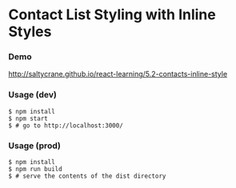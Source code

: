 # Contact List Styling with Inline Styles


### Demo

http://saltycrane.github.io/react-learning/5.2-contacts-inline-style

### Usage (dev)

    $ npm install
    $ npm start
    $ # go to http://localhost:3000/

### Usage (prod)

    $ npm install
    $ npm run build
    $ # serve the contents of the dist directory

